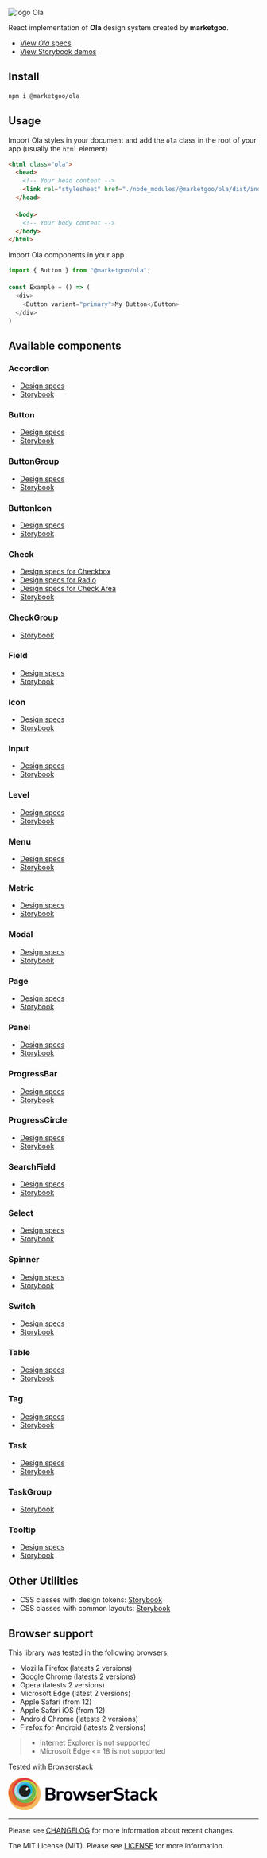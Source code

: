 ![logo Ola](https://raw.githubusercontent.com/marketgoo/Ola/master/ola.png)

React implementation of **Ola** design system created by **marketgoo**.

- [View *Ola* specs](https://zeroheight.com/22mjgbuf6)
- [View Storybook demos](https://marketgoo.github.io/Ola/)

## Install

```sh
npm i @marketgoo/ola
```

## Usage

Import Ola styles in your document and add the `ola` class in the root of your app (usually the `html` element)

```html
<html class="ola">
  <head>
    <!-- Your head content -->
    <link rel="stylesheet" href="./node_modules/@marketgoo/ola/dist/index.css">
  </head>

  <body>
    <!-- Your body content -->
  </body>
</html>
```

Import Ola components in your app

```js
import { Button } from "@marketgoo/ola";

const Example = () => (
  <div>
    <Button variant="primary">My Button</Button>
  </div>
)
```

## Available components

### Accordion

- [Design specs](https://zeroheight.com/22mjgbuf6/p/725942)
- [Storybook](https://marketgoo.github.io/Ola/?path=/story/accordion--default)

### Button

- [Design specs](https://zeroheight.com/22mjgbuf6/p/60c52c/b/69b128)
- [Storybook](https://marketgoo.github.io/Ola/?path=/story/button--viewer)

### ButtonGroup

- [Design specs](https://zeroheight.com/22mjgbuf6/p/794b6c)
- [Storybook](https://marketgoo.github.io/Ola/?path=/story/buttongroup--viewer)

### ButtonIcon

- [Design specs](https://zeroheight.com/22mjgbuf6/p/849794)
- [Storybook](https://marketgoo.github.io/Ola/?path=/story/buttonicon--default)

### Check

- [Design specs for Checkbox](https://zeroheight.com/22mjgbuf6/p/85c317/b/42c470)
- [Design specs for Radio](https://zeroheight.com/22mjgbuf6/p/55cdda)
- [Design specs for Check Area](https://zeroheight.com/22mjgbuf6/p/31ae5e)
- [Storybook](https://marketgoo.github.io/Ola/?path=/story/check--default)

### CheckGroup

- [Storybook](https://marketgoo.github.io/Ola/?path=/story/checkgroup--row-check-area)

### Field

- [Design specs](https://zeroheight.com/22mjgbuf6/p/12656e/b/741ccf)
- [Storybook](https://marketgoo.github.io/Ola/?path=/story/field--default)

### Icon

- [Design specs](https://zeroheight.com/22mjgbuf6/p/000506)
- [Storybook](https://marketgoo.github.io/Ola/?path=/story/icon--sizes)

### Input

- [Design specs](https://zeroheight.com/22mjgbuf6/p/12656e/t/a575)
- [Storybook](https://marketgoo.github.io/Ola/?path=/story/input--empty)

### Level

- [Design specs](https://zeroheight.com/22mjgbuf6/p/01a560)
- [Storybook](https://marketgoo.github.io/Ola/?path=/story/level--no-value)

### Menu

- [Design specs](https://zeroheight.com/22mjgbuf6/p/88cf8e-tooltip)
- [Storybook](https://marketgoo.github.io/Ola/?path=/story/menu--default)

### Metric

- [Design specs](https://zeroheight.com/22mjgbuf6/p/621cfc)
- [Storybook](https://marketgoo.github.io/Ola/?path=/story/metric--default)

### Modal

- [Design specs](https://zeroheight.com/22mjgbuf6/p/426a17)
- [Storybook](https://marketgoo.github.io/Ola/?path=/story/modal--default)

### Page

- [Design specs](https://zeroheight.com/22mjgbuf6/p/966db5)
- [Storybook](https://marketgoo.github.io/Ola/?path=/story/page--default)

### Panel

- [Design specs](https://zeroheight.com/22mjgbuf6/p/92dbc5/b/352660)
- [Storybook](https://marketgoo.github.io/Ola/?path=/story/panel--all-elements)

### ProgressBar

- [Design specs](https://zeroheight.com/22mjgbuf6/p/71032c)
- [Storybook](https://marketgoo.github.io/Ola/?path=/story/progressbar--progress-element)

### ProgressCircle

- [Design specs](https://zeroheight.com/22mjgbuf6/p/412a1e)
- [Storybook](https://marketgoo.github.io/Ola/?path=/story/progresscircle--label-value)

### SearchField

- [Design specs](https://zeroheight.com/22mjgbuf6/p/83e369)
- [Storybook](https://marketgoo.github.io/Ola/?path=/story/searchfield--busy)

### Select

- [Design specs](https://zeroheight.com/22mjgbuf6/p/12656e/t/7b7d)
- [Storybook](https://marketgoo.github.io/Ola/?path=/story/select--default)

### Spinner

- [Design specs](https://zeroheight.com/22mjgbuf6/p/01ddf2/b/21deb0)
- [Storybook](https://marketgoo.github.io/Ola/?path=/story/spinner--viewer)

### Switch

- [Design specs](https://zeroheight.com/22mjgbuf6/p/18645f)
- [Storybook](https://marketgoo.github.io/Ola/?path=/story/switch--default)

### Table

- [Design specs](https://zeroheight.com/22mjgbuf6/p/15f90e)
- [Storybook](https://marketgoo.github.io/Ola/?path=/story/table--selectable)

### Tag

- [Design specs](https://zeroheight.com/22mjgbuf6/p/48a462/b/3764b3)
- [Storybook](https://marketgoo.github.io/Ola/?path=/story/tag--default)

### Task

- [Design specs](https://zeroheight.com/22mjgbuf6/p/14cad2)
- [Storybook](https://marketgoo.github.io/Ola/?path=/story/task--error)

### TaskGroup

- [Storybook](https://marketgoo.github.io/Ola/?path=/story/taskgroup--success)

### Tooltip

- [Design specs](https://zeroheight.com/22mjgbuf6/p/88cf8e-tooltip)
- [Storybook](https://marketgoo.github.io/Ola/?path=/story/tooltip--default)

## Other Utilities

- CSS classes with design tokens: [Storybook](https://marketgoo.github.io/Ola/?path=/story/utils--font-styles)
- CSS classes with common layouts: [Storybook](https://marketgoo.github.io/Ola/?path=/story/layout--ola-ly-form)

## Browser support

This library was tested in the following browsers:

- Mozilla Firefox (latests 2 versions)
- Google Chrome (latests 2 versions)
- Opera (latests 2 versions)
- Microsoft Edge (latest 2 versions)
- Apple Safari (from 12)
- Apple Safari iOS (from 12)
- Android Chrome (latests 2 versions)
- Firefox for Android (latests 2 versions)

> * Internet Explorer is not supported
> * Microsoft Edge <= 18 is not supported

Tested with [Browserstack](https://www.browserstack.com)

[![Browserstack logo](browserstack.png)](https://www.browserstack.com)

---

Please see [CHANGELOG](https://github.com/marketgoo/Ola/blob/master/CHANGELOG.md) for more information about recent changes.

The MIT License (MIT). Please see [LICENSE](https://github.com/marketgoo/Ola/blob/master/LICENSE) for more information.

[summary]: https://caniuse.com/#feat=details
[https://github.com/javan/details-element-polyfill]: https://github.com/javan/details-element-polyfill
